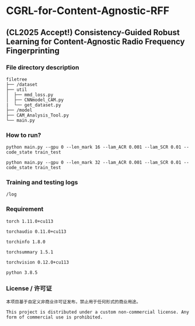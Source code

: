 # CGRL-for-Content-Agnostic-RFF

## (CL2025 Accept!) Consistency-Guided Robust Learning for Content-Agnostic Radio Frequency Fingerprinting

### File directory description

```
filetree 
├── /dataset
├── util
│  ├── mmd_loss.py
│  ├── CNNmodel_CAM.py
|  └── get_dataset.py
├── /model
├── CAM_Analysis_Tool.py
└── main.py
```

### How to run?

```
python main.py --gpu 0 --len_mark 16 --lam_ACR 0.001 --lam_SCR 0.01 --code_state train_test

python main.py --gpu 0 --len_mark 32 --lam_ACR 0.001 --lam_SCR 0.01 --code_state train_test
```

### Training and testing logs

```
/log
```

### Requirement

```
torch 1.11.0+cu113

torchaudio 0.11.0+cu113

torchinfo 1.8.0

torchsummary 1.5.1

torchvision 0.12.0+cu113

python 3.8.5

```

### License / 许可证

```
本项目基于自定义非商业许可证发布，禁止用于任何形式的商业用途。

This project is distributed under a custom non-commercial license. Any form of commercial use is prohibited.
```
